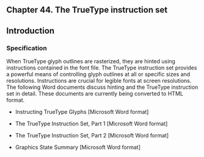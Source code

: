 <div xmlns="http://www.w3.org/1999/xhtml" role="" class="chapter"><div class="titlepage"><div><div><h2 class="title"><a name="chapter.ttinst"></a>Chapter 44. The TrueType instruction set</h2></div></div></div><div role="fragment" class="section"><div class="titlepage"><div><div><h2 class="title" style="clear: both"><a name="idm320125169424"></a>Introduction</h2></div></div></div><div role="specification" class="section"><div class="titlepage"><div><div><h3 class="title"><a name="section.44.1.1"></a>Specification</h3></div></div></div><p role="">When TrueType glyph outlines are rasterized, they are
	hinted using instructions contained in the font file. The
	TrueType instruction set provides a powerful means of
	controlling glyph outlines at all or specific sizes and
	resolutions. Instructions are crucial for legible fonts at
	screen resolutions. The following Word documents discuss
	hinting and the TrueType instruction set in detail. These
	documents are currently being converted to HTML format.</p><div role="" class="itemizedlist"><ul class="itemizedlist" style="list-style-type: disc; "><li role="" class="listitem"><p role="">Instructing TrueType Glyphs [Microsoft Word format]</p></li><li role="" class="listitem"><p role="">The TrueType Instruction Set, Part 1 [Microsoft Word
	    format]</p></li><li role="" class="listitem"><p role="">The TrueType Instruction Set, Part 2 [Microsoft Word
	    format]</p></li><li role="" class="listitem"><p role="">Graphics State Summary [Microsoft Word format]</p></li></ul></div></div></div></div>
